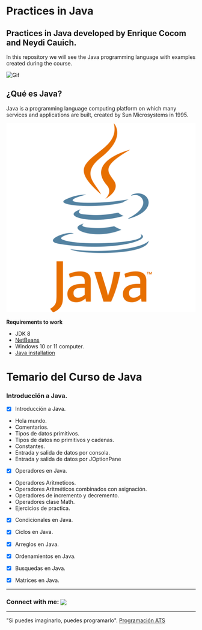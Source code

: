 # Practices in Java
## Practices in Java developed by Enrique Cocom and Neydi Cauich.

In this repository we will see the Java programming language with examples created during the course.

![Gif](https://media.giphy.com/media/ekjmhJUGHJm7FC4Juo/giphy.gif)

## ¿Qué es Java?
Java is a programming language computing platform on which many services and applications are built, created by Sun Microsystems in 1995.

![Logo de Java](java%20logo.svg)

**Requirements to work**
- JDK 8
- [NetBeans](https://netbeans.apache.org/download/index.html)
- Windows 10 or 11 computer.
- [Java installation](https://youtu.be/ywqyv3m_sng)

# Temario del Curso de Java
### Introducción a Java.
- [x] Introducción a Java.
- Hola mundo.
- Comentarios.
- Tipos de datos primitivos.
- Tipos de datos no primitivos y cadenas.
- Constantes.
- Entrada y salida de datos por consola.
- Entrada y salida de datos por JOptionPane
- [x] Operadores en Java.
- Operadores Aritmeticos.
- Operadores Aritméticos combinados con asignación.
- Operadores de incremento y decremento.
- Operadores clase Math.
- Ejercicios de practica.

- [x] Condicionales en Java.
- [x] Ciclos en Java.
- [x] Arreglos en Java.
- [x] Ordenamientos en Java.
- [x] Busquedas en Java.
- [x] Matrices en Java.









-------------------------------
<h3 align="left">Connect with me: <img align="center" src="https://github.com/rajput2107/rajput2107/blob/76e87974e2abab0ff695b4f94df2a2bfbf3e3597/Assets/Handshake.gif" height="33px"/> </h3>

------------------------------

"Si puedes imaginarlo, puedes programarlo". [Programación ATS](https://www.youtube.com/@ProgramacionATS)
